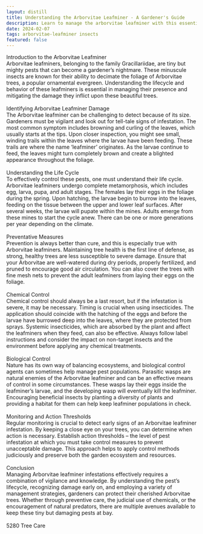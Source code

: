 ```yaml
---
layout: distill
title: Understanding the Arborvitae Leafminer - A Gardener's Guide
description: Learn to manage the arborvitae leafminer with this essential guide for gardeners looking to protect their greenery.
date: 2024-02-07
tags: arborvitae-leafminer insects
featured: false
---
```


Introduction to the Arborvitae Leafminer<br />Arborvitae leafminers, belonging to the family Gracillariidae, are tiny but mighty pests that can become a gardener’s nightmare. These minuscule insects are known for their ability to decimate the foliage of Arborvitae trees, a popular ornamental evergreen. Understanding the lifecycle and behavior of these leafminers is essential in managing their presence and mitigating the damage they inflict upon these beautiful trees.<br /><br />Identifying Arborvitae Leafminer Damage<br />The Arborvitae leafminer can be challenging to detect because of its size. Gardeners must be vigilant and look out for tell-tale signs of infestation. The most common symptom includes browning and curling of the leaves, which usually starts at the tips. Upon closer inspection, you might see small, winding trails within the leaves where the larvae have been feeding. These trails are where the name ‘leafminer’ originates. As the larvae continue to feed, the leaves might turn completely brown and create a blighted appearance throughout the foliage.<br /><br />Understanding the Life Cycle<br />To effectively control these pests, one must understand their life cycle. Arborvitae leafminers undergo complete metamorphosis, which includes egg, larva, pupa, and adult stages. The females lay their eggs in the foliage during the spring. Upon hatching, the larvae begin to burrow into the leaves, feeding on the tissue between the upper and lower leaf surfaces. After several weeks, the larvae will pupate within the mines. Adults emerge from these mines to start the cycle anew. There can be one or more generations per year depending on the climate.<br /><br />Preventative Measures<br />Prevention is always better than cure, and this is especially true with Arborvitae leafminers. Maintaining tree health is the first line of defense, as strong, healthy trees are less susceptible to severe damage. Ensure that your Arborvitae are well-watered during dry periods, properly fertilized, and pruned to encourage good air circulation. You can also cover the trees with fine mesh nets to prevent the adult leafminers from laying their eggs on the foliage.<br /><br />Chemical Control<br />Chemical control should always be a last resort, but if the infestation is severe, it may be necessary. Timing is crucial when using insecticides. The application should coincide with the hatching of the eggs and before the larvae have burrowed deep into the leaves, where they are protected from sprays. Systemic insecticides, which are absorbed by the plant and affect the leafminers when they feed, can also be effective. Always follow label instructions and consider the impact on non-target insects and the environment before applying any chemical treatments.<br /><br />Biological Control<br />Nature has its own way of balancing ecosystems, and biological control agents can sometimes help manage pest populations. Parasitic wasps are natural enemies of the Arborvitae leafminer and can be an effective means of control in some circumstances. These wasps lay their eggs inside the leafminer’s larvae, and the developing wasp will eventually kill the leafminer. Encouraging beneficial insects by planting a diversity of plants and providing a habitat for them can help keep leafminer populations in check.<br /><br />Monitoring and Action Thresholds<br />Regular monitoring is crucial to detect early signs of an Arborvitae leafminer infestation. By keeping a close eye on your trees, you can determine when action is necessary. Establish action thresholds – the level of pest infestation at which you must take control measures to prevent unacceptable damage. This approach helps to apply control methods judiciously and preserve both the garden ecosystem and resources.<br /><br />Conclusion<br />Managing Arborvitae leafminer infestations effectively requires a combination of vigilance and knowledge. By understanding the pest’s lifecycle, recognizing damage early on, and employing a variety of management strategies, gardeners can protect their cherished Arborvitae trees. Whether through preventive care, the judicial use of chemicals, or the encouragement of natural predators, there are multiple avenues available to keep these tiny but damaging pests at bay.<br /><br />5280 Tree Care
